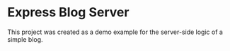 # Express Blog Server

This project was created as a demo example for the server-side logic of a simple blog.
